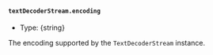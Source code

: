 #### `textDecoderStream.encoding`

<!-- YAML
added: v16.6.0
-->

* Type: {string}

The encoding supported by the `TextDecoderStream` instance.
